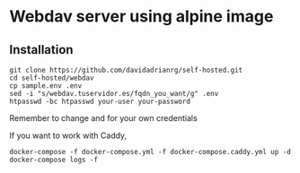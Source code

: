 # Webdav server using alpine image

## Installation

```
git clone https://github.com/davidadrianrg/self-hosted.git
cd self-hosted/webdav
cp sample.env .env
sed -i "s/webdav.tuservidor.es/fqdn_you_want/g" .env
htpasswd -bc htpasswd your-user your-password
```

Remember to change <your-user> and <your-password> for your own credentials

If you want to work with Caddy,

```
docker-compose -f docker-compose.yml -f docker-compose.caddy.yml up -d
docker-compose logs -f
```
